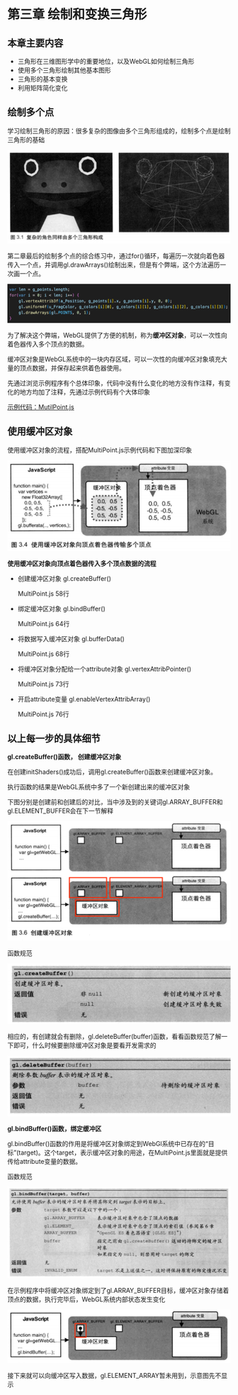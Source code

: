 # 第三章 绘制和变换三角形

## **本章主要内容**

- 三角形在三维图形学中的重要地位，以及WebGL如何绘制三角形
- 使用多个三角形绘制其他基本图形
- 三角形的基本变换
- 利用矩阵简化变化


## **绘制多个点**

学习绘制三角形的原因：很多复杂的图像由多个三角形组成的，绘制多个点是绘制三角形的基础

![](./imgs/img1.png)

第二章最后的绘制多个点的综合练习中，通过for()循环，每遍历一次就向着色器传入一个点，并调用gl.drawArrays()绘制出来，但是有个弊端，这个方法遍历一次画一个点。

![](./imgs/img2.png)

为了解决这个弊端，WebGL提供了方便的机制，称为**缓冲区对象**，可以一次性向着色器传入多个顶点的数据。

缓冲区对象是WebGL系统中的一块内存区域，可以一次性的向缓冲区对象填充大量的顶点数据，并保存起来供着色器使用。

先通过浏览示例程序有个总体印象，代码中没有什么变化的地方没有作注释，有变化的地方均加了注释，先通过示例代码有个大体印象

[示例代码：MutilPoint.js](./src/MutilPoint.js)

## **使用缓冲区对象**

使用缓冲区对象的流程，搭配MultiPoint.js示例代码和下图加深印象

![](./imgs/img3.png)

**使用缓冲区对象向顶点着色器传入多个顶点数据的流程**

- 创建缓冲区对象 gl.createBuffer()

     MultiPoint.js 58行

- 绑定缓冲区对象 gl.bindBuffer()

     MultiPoint.js 64行

- 将数据写入缓冲区对象 gl.bufferData()

     MultiPoint.js 68行

- 将缓冲区对象分配给一个attribute对象 gl.vertexAttribPointer()

     MultiPoint.js 73行

- 开启attribute变量 gl.enableVertexAttribArray()

     MultiPoint.js 76行


## **以上每一步的具体细节**

**gl.createBuffer()函数， 创建缓冲区对象**

在创建initShaders()成功后，调用gl.createBuffer()函数来创建缓冲区对象。

执行函数的结果是WebGL系统中多了一个新创建出来的缓冲区对象

下图分别是创建前和创建后的对比，当中涉及到的关键词gl.ARRAY_BUFFER和gl.ELEMENT_BUFFER会在下一节解释

![](./imgs/img4.png)

函数规范

![](./imgs/img5.png)

相应的，有创建就会有删除，gl.deleteBuffer(buffer)函数，看看函数规范了解一下即可，什么时候要删除缓冲区对象是要看开发需求的

![](./imgs/img6.png)


**gl.bindBuffer()函数，绑定缓冲区**


gl.bindBuffer()函数的作用是将缓冲区对象绑定到WebGl系统中已存在的“目标”(target)。这个target，表示缓冲区对象的用途，在MultiPoint.js里面就是提供传给attribute变量的数据。

函数规范

![](./imgs/img7.png)

在示例程序中将缓冲区对象绑定到了gl.ARRAY_BUFFER目标，缓冲区对象存储着顶点的数据，执行完毕后，WebGL系统内部状态发生变化

![](./imgs/img8.png)


接下来就可以向缓冲区写入数据，gl.ELEMENT_ARRAY暂未用到，示意图先不显示














